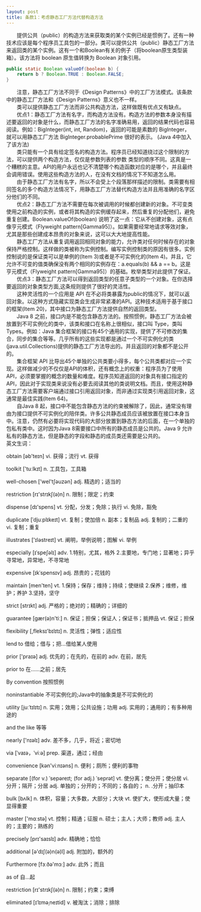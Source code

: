 ```yaml
---
layout: post
title: 条款1：考虑静态工厂方法代替构造方法
---
```


&emsp;&emsp;提供公共（public）的构造方法来获取类的某个实例已经是惯例了。还有一种技术应该是每个程序员工具包的一部分。类可以提供公共（public）静态工厂方法来返回类的某个实例。这有一个和Boolean有关的例子（将boolean原生类型装箱）。该方法将 boolean 原生值转换为 Boolean 对象引用。<br/>
```java
public static Boolean valueOf(boolean b) {
    return b ? Boolean.TRUE : Boolean.FALSE;
}
```
&emsp;&emsp;注意，静态工厂方法不同于《Design Patterns》中的工厂方法模式。该条款中的静态工厂方法和《Design Patterns》意义也不一样。<br/>
&emsp;&emsp;类可以提供静态工厂方法而非公共构造方法，这样做既有优点又有缺点。<br/>
&emsp;&emsp;优点1：静态工厂方法有名字，而构造方法没有。构造方法的参数本身没有描述要返回的对象是什么，而静态工厂方法的名字准确易用，返回的结果代码也容易阅读。例如：BigInteger(int, int, Random)，返回的可能是素数的 BigInteger，就可以用静态工厂方法 BigInteger.probablePrime 很好的表示。 (Java 4中加入了该方法)<br/>
&emsp;&emsp;类只能有一个具有给定签名的构造方法。程序员已经知道绕过这个限制的方法，可以提供两个构造方法，仅仅是参数列表的参数
类型的顺序不同。这真是一个糟糕的主意。API的用户永远也记不清楚哪个构造函数对应的是哪个，并且最终会调用错误。使用这些构造方法的人，在没有文档的情况下不知道怎么用。<br/>
&emsp;&emsp;由于静态工厂方法有名字，所以不会受上个段落那样描述的限制。类需要有相同签名的多个构造方法情况下，用静态工厂方法替代构造方法并且用准确的名字区分他们的不同。<br/>
&emsp;&emsp;优点2：静态工厂方法不需要在每次被调用的时候都创建新的对象。不可变类使用之前构造的实例，或者将其构造的实例缓存起来，然后重复的分配他们，避免重复创建。Boolean.valueOf(boolean) 说明了这一点：它从不创建对象，这有点像亨元模式（Flyweight pattern[Gamma95]）。如果需要经常地请求等效对象，尤其是那些创建成本昂贵的对象来说，这可以大大地提高性能。<br/>
&emsp;&emsp;静态工厂方法从重复调用返回相同对象的能力，允许类对任何时候存在的对象保持严格控制。这样做的类被称为实例控制。编写实例控制类的原因有很多。实例控制说的是保证类可以是单例的(Item 3)或者是不可实例化的(Item 4)。并且，它允许不可变的值类确保没有两个相同的实例存在：a.equals(b) && a == b。这是亨元模式（Flyweight pattern[Gamma95]）的基础。枚举类型对此提供了保证。<br/>
&emsp;&emsp;优点3：静态工厂方法可以得到返回类型的任意子类型的一个对象。在你选择要返回的对象类型方面,这条规则提供了很好的灵活性。<br/>
&emsp;&emsp;这种灵活性的一个应用是 API 在不必将类暴露为public的情况下，就可以返回对象。以这种方式隐藏实现类会生成非常紧凑的API。这种技术适用于基于接口的框架(Item 20)，其中接口为静态工厂方法提供自然的返回类型。<br/>
&emsp;&emsp;Java 8 之前，接口内是不能包含静态方法的。按照惯例，静态工厂方法会被放置到不可实例化的类中，该类和接口在名称上很相似，接口叫 Type，类叫 Types。例如：Java 集合框架的接口有45个通用的实现，提供了不可修改的集合，同步的集合等等。几乎所有的这些实现都是通过一个不可实例化的类(java.util.Collections)提供的静态工厂方法导出的。并且返回的对象都不是公开的。<br/>
&emsp;&emsp;集合框架 API 比导出45个单独的公共类要小得多，每个公共类都对应一个实现。这样做减少的不仅仅是API的体积，还有概念上的权重：程序员为了使用 API，必须要掌握的概念的数量和难度。程序员知道返回的对象具有接口指定的API，因此对于实现类来说没有必要去阅读其他的类说明文档。而且，使用这种静态工厂方法需要客户端通过接口引用返回对象，而非通过实现类引用返回对象，这通常是最佳实践(Item 64)。<br/>
&emsp;&emsp;自Java 8 起，接口中不能包含静态方法的约束被解除了，因此，通常没有理由为接口提供不可实例化的陪伴类。许多公共静态成员应该被放置在接口本身当中。注意，仍然有必要将实现代码的大部分放置到静态方法的后面，在一个单独的包私有类中。这时因为Java 8需要接口中所有的静态成员是公共的。Java 9 允许私有的静态方法，但是静态的字段和静态的成员类还需要是公共的。<br/>
英文生词：

obtain [əb'teɪn]
vi. 获得；流行
vt. 获得

toolkit ['tuːlkɪt]
n. 工具包，工具箱

well-chosen ['wel'tʃəuzən]
adj. 精选的；适当的

restriction [rɪ'strɪkʃ(ə)n]
n. 限制；限定；约束

dispense [dɪ'spens]
vt. 分配，分发；免除；执行
vi. 免除，豁免

duplicate [ˈdjuːplɪkeɪt]
vt. 复制；使加倍
n. 副本；复制品
adj. 复制的；二重的
vi. 复制；重复

illustrates ['ɪləstreɪt]
vt. 阐明，举例说明；图解
vi. 举例

especially [ɪˈspeʃəlɪ]
adv. 
1.特别，尤其，格外
2.主要地，专门地；显著地；异乎寻常地，异常地，不寻常地

expensive [ɪkˈspensɪv]
adj. 昂贵的；花钱的

maintain [men'ten]
vt.
1.保持；保存；维持；持续；使继续
2.保养；维修，维护；养护
3.坚持，坚守

strict [strɪkt]
adj. 严格的；绝对的；精确的；详细的

guarantee [gær(ə)n'tiː]
n. 保证；担保；保证人；保证书；抵押品
vt. 保证；担保

flexibility [,fleksɪ'bɪlɪtɪ]
n. 灵活性；弹性；适应性

lend to
借给；借与；把...借给某人使用

prior ['praɪə]
adj. 优先的；在先的，在前的
adv. 在前，居先

prior to
在……之前；居先

By convention
按照惯例

noninstantiable
不可实例化的;Java中的抽象类是不可实例化的

utility [juːˈtɪlɪtɪ]
n. 实用；效用；公共设施；功用
adj. 实用的；通用的；有多种用途的

and the like
等等

nearly ['nɪəlɪ]
adv. 差不多，几乎，将近；密切地

via [ˈvaɪə，ˈviːə]
prep. 渠道，通过；经由

convenience [kən'viːnɪəns]
n. 便利；厕所；便利的事物

separate [(for v.) ˈsepəreɪt; (for adj.) ˈseprət]
vt. 使分离；使分开；使分居
vi. 分开；隔开；分居
adj. 单独的；分开的；不同的；各自的；
n. .分开；抽印本

bulk [bʌlk]
n. 体积，容量；大多数，大部分；大块
vt. 使扩大，使形成大量；使显得重要

master ['mɑːstə]
vt. 控制；精通；征服
n. 硕士；主人；大师；教师
adj. 主人的；主要的；熟练的

precisely [prɪ'saɪslɪ]
adv. 精确地；恰恰

additional [ə'dɪʃ(ə)n(ə)l]
adj. 附加的，额外的

Furthermore [fɜːðə'mɔː]
adv. 此外；而且

as of
自...起

restriction [rɪ'strɪkʃ(ə)n]
n. 限制；约束；束缚

eliminated [ɪˈlɪməˌneɪtid]
v. 被淘汰；消除；排除